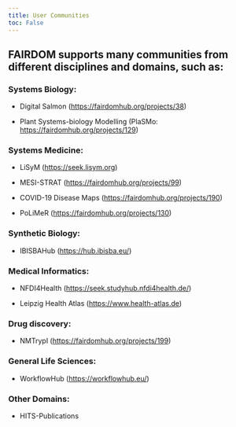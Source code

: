 ```yaml
---
title: User Communities
toc: False
---
```


## FAIRDOM supports many communities from different disciplines and domains, such as:  

### Systems Biology: 
* Digital Salmon (https://fairdomhub.org/projects/38)

* Plant Systems-biology Modelling (PlaSMo: https://fairdomhub.org/projects/129)

### Systems Medicine: 
* LiSyM (https://seek.lisym.org)

* MESI-STRAT (https://fairdomhub.org/projects/99)

* COVID-19 Disease Maps (https://fairdomhub.org/projects/190)

* PoLiMeR (https://fairdomhub.org/projects/130)


### Synthetic Biology: 
* IBISBAHub (https://hub.ibisba.eu/)

### Medical Informatics:  
* NFDI4Health (https://seek.studyhub.nfdi4health.de/)

* Leipzig Health Atlas (https://www.health-atlas.de)

### Drug discovery: 
* NMTrypI (https://fairdomhub.org/projects/199)

### General Life Sciences: 
* WorkflowHub (https://workflowhub.eu/)

### Other Domains: 
* HITS-Publications
